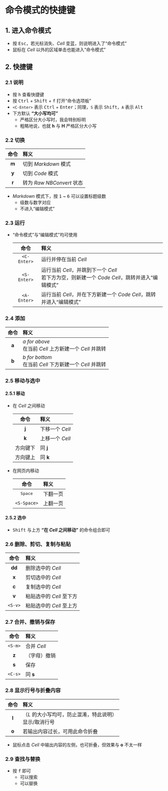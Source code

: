# 命令模式的快捷键

## 1. 进入命令模式

- 按 <kbd>Esc</kbd>，若光标消失、*Cell* 变蓝，则说明进入了“命令模式”
- 鼠标在 *Cell* 以外的区域单击也能进入“命令模式”

## 2. 快捷键

### 2.1 说明

- 按 <kbd>h</kbd> 查看快捷键
- 按 <kbd>Ctrl</kbd> + <kbd>Shift</kbd> + <kbd>f</kbd> 打开“命令选项板”
- `<C-Enter>` 表示 <kbd>Ctrl</kbd> + <kbd>Enter</kbd>；同理，`S` 表示 <kbd>Shift</kbd>，`A` 表示 <kbd>Alt</kbd>
- 下方默认 **“大小写均可”**
    - 严格区分大小写时，我会特别标明
    - 粗略地说，也就 **h** 与 **H** 严格区分大小写

### 2.2 切换

| 命令 | 释义 |
| :---: | :--- |
| **m** | 切到 *Markdown* 模式 |
| **y** | 切到 *Code* 模式 |
| **r** | 转为 *Raw NBConvert* 状态 |

- *Markdown* 模式下，按 <kbd>1</kbd> ~ <kbd>6</kbd> 可以设置标题级数
    - 级数与数字对应
    - 不进入“编辑模式”

### 2.3 运行

- “命令模式”与“编辑模式”均可使用

    | 命令 | 释义 |
    | :--: | :--- |
    | `<C-Enter>` | 运行并停在当前 *Cell* |
    | `<S-Enter>` | 运行当前 *Cell*，并跳到下一个 *Cell* <br>若下方为空，则新建一个 *Code Cell*，跳转并进入“编辑模式” |
    | `<A-Enter>` | 运行当前 *Cell*，并在下方新建一个 *Code Cell*，跳转并进入“编辑模式” |

### 2.4 添加

| 命令 | 释义 |
| :---: | :--- |
| **a** | *a for above* <br>在当前 *Cell* 上方新建一个 *Cell* 并跳转 |
| **b** | *b for bottom* <br>在当前 *Cell* 下方新建一个 *Cell* 并跳转 |

### 2.5 移动与选中

#### 2.5.1 移动

- 在 *Cell* 之间移动

    | 命令 | 释义 |
    | :---: | :--- |
    | **j** | 下移一个 *Cell* |
    | **k** | 上移一个 *Cell* |
    | 方向键下 | 同 **j** |
    | 方向键上 | 同 **k** |

- 在网页内移动

    | 命令 | 释义 |
    | :---: | :--- |
    | <kbd>Space</kbd> | 下翻一页 |
    | `<S-Space>` | 上翻一页 |

#### 2.5.2 选中

- <kbd>Shift</kbd> 与上方 **“在 *Cell* 之间移动”** 的命令组合即可

### 2.6 删除、剪切、复制与粘贴

| 命令 | 释义 |
| :---: | :--- |
| **dd** | 删除选中的 *Cell* |
| **x** | 剪切选中的 *Cell* |
| **c** | 复制选中的 *Cell* |
| **v** | 粘贴选中的 *Cell* 至下方 |
| `<S-v>` | 粘贴选中的 *Cell* 至上方 |

### 2.7 合并、撤销与保存

| 命令 | 释义 |
| :---: | :--- |
| `<S-m>` | 合并 *Cell* |
| **z** | （字母）撤销 |
| **s** | 保存 |
| `<C-s>` | 同 **s** |

### 2.8 显示行号与折叠内容

| 命令 | 释义 |
| :---: | :--- |
| **l** | （*L* 的大小写均可，防止混淆，特此说明）<br>显示/取消行号 |
| **o** | 若输出内容过长，可用此命令折叠 |

- 鼠标点击 *Cell* 中输出内容的左侧，也可折叠，但效果与 **o** 不太一样

### 2.9 查找与替换

- 按 <kbd>f</kbd> 即可
    - 可以搜索
    - 可以替换

